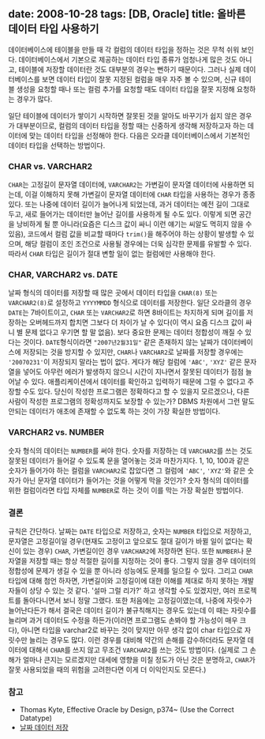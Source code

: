 date: 2008-10-28
tags: [DB, Oracle]
title: 올바른 데이터 타입 사용하기
---
데이터베이스에 테이블을 만들 때 각 컬럼의 데이터 타입을 정하는 것은 무척 쉬워 보인다. 데이터베이스에서 기본으로 제공하는 데이터 타입 종류가 엄청나게 많은 것도 아니고, 테이블에 저장할 데이터란 것도 대부분의 경우는 뻔하기 때문이다. 그러나 실제 데이터베이스를 보면 데이터 타입이 잘못 지정된 컬럼을 매우 자주 볼 수 있으며, 신규 테이블 생성을 요청할 때나 또는 컬럼 추가를 요청할 때도 데이터 타입을 잘못 지정해 요청하는 경우가 많다.
<!--more-->
일단 테이블에 데이터가 쌓이기 시작하면 잘못된 것을 알아도 바꾸기가 쉽지 않은 경우가 대부분이므로, 컬럼의 데이터 타입을 정할 때는 신중하게 생각해 저장하고자 하는 데이터에 맞는 데이터 타입을 선정해야 한다. 다음은 오라클 데이터베이스에서 기본적인 데이터 타입을 선택하는 방법이다.

### CHAR vs. VARCHAR2
`CHAR`는 고정길이 문자열 데이터에, `VARCHAR2`는 가변길이 문자열 데이터에 사용하면 되는데, 이걸 이해하지 못해 가변길이 문자열 데이터에 `CHAR` 타입을 사용하는 경우가 종종 있다. 또는 나중에 데이터 길이가 늘어나게 되었는데, 과거 데이터는 예전 길이 그대로 두고, 새로 들어가는 데이터만 늘어난 길이를 사용하게 될 수도 있다. 이렇게 되면 공간을 낭비하게 될 뿐 아니라(요즘은 디스크 값이 싸니 이런 얘기는 씨알도 먹히지 않을 수 있음), 코드에서 컬럼 값을 비교할 때마다 `trim()`을 해주어야 하는 상황이 발생할 수 있으며, 해당 컬럼이 조인 조건으로 사용될 경우에는 더욱 심각한 문제를 유발할 수 있다. 따라서 `CHAR` 타입은 길이가 절대 변할 일이 없는 컬럼에만 사용해야 한다.

### CHAR, VARCHAR2 vs. DATE
날짜 형식의 데이터를 저장할 때 많은 곳에서 데이터 타입을 `CHAR(8)` 또는 `VARCHAR2(8)`로 설정하고 `YYYYMMDD` 형식으로 데이터를 저장한다. 일단 오라클의 경우 `DATE`는 7바이트이고, `CHAR` 또는 `VARCHAR2`로 하면 8바이트는 차지하게 되며 길이를 저장하는 오버헤드까지 합치면 그보다 더 차이가 날 수 있다(이 역시 요즘 디스크 값이 싸니 별 문제 없다고 우기면 할 말 없음). 보다 중요한 문제는 데이터 정합성이 깨질 수 있다는 것이다. `DATE`형식이라면 `"2007년2월31일"` 같은 존재하지 않는 날짜가 데이터베이스에 저장되는 것을 방지할 수 있지만, `CHAR`나 `VARCHAR2`로 날짜를 저장할 경우에는 `'20070231'`이 저장되지 말라는 법이 없다. 게다가 해당 컬럼에 `'ABC'`, `'XYZ'` 같은 문자열을 넣어도 아무런 에러가 발생하지 않으니 시간이 지나면서 잘못된 데이터가 점점 늘어날 수 있다. 애플리케이션에서 데이터를 확인하고 입력하기 때문에 그럴 수 없다고 주장할 수도 있다. 당신이 작성한 프로그램은 정확하다고 할 수 있을지 모르겠으나, 다른 사람이 작성한 프로그램의 정확성까지도 보장할 수 있는가? DBMS 차원에서 그런 말도 안되는 데이터가 애초에 존재할 수 없도록 하는 것이 가장 확실한 방법이다.

### VARCHAR2 vs. NUMBER
숫자 형식의 데이터는 `NUMBER`를 써야 한다. 숫자를 저장하는 데 `VARCHAR2`를 쓰는 것도 잘못된 데이터가 들어갈 수 있도록 문을 열어놓는 것과 마찬가지다. 1, 10, 100과 같은 숫자가 들어가야 하는 컬럼을 `VARCHAR2`로 잡았다면 그 컬럼에 `'ABC'`, `'XYZ'`와 같은 숫자가 아닌 문자열 데이터가 들어가는 것을 어떻게 막을 것인가? 숫자 형식의 데이터를 위한 컬럼이라면 타입 자체를 `NUMBER`로 하는 것이 이를 막는 가장 확실한 방법이다.

### 결론
규칙은 간단하다. 날짜는 `DATE` 타입으로 저장하고, 숫자는 `NUMBER` 타입으로 저장하고, 문자열은 고정길이일 경우(현재도 고정이고 앞으로도 절대 길이가 바뀔 일이 없다는 확신이 있는 경우) `CHAR`, 가변길이인 경우 `VARCHAR2`에 저장하면 된다. 또한 `NUMBER`나 문자열을 저장할 때는 항상 적절한 길이를 지정하는 것이 좋다. 그렇지 않을 경우 데이터의 정합성에 문제가 생길 수 있을 뿐 아니라 성능에도 문제를 일으킬 수 있다.
그리고 `CHAR` 타입에 대해 첨언 하자면, 가변길이와 고정길이에 대한 이해를 제대로 하지 못하는 개발자들이 상당 수 있는 것 같다. '설마 그럴 리가?' 하고 생각할 수도 있겠지만, 여러 프로젝트를 돌아다니면서 보니 정말 그랬다. 또한 처음에는 고정길이였는데, 나중에 자릿수가 늘어난다든가 해서 결국은 데이터 길이가 불규칙해지는 경우도 있는데 이 때는 자릿수를 늘리며 과거 데이터도 수정을 하든가(이러면 프로그램도 손봐야 할 가능성이 매우 크다), 아니면 타입을 varchar2로 바꾸는 것이 맞지만 아무 생각 없이 char 타입으로 자릿수만 늘리는 경우도 많다. 이런 경우를 대비해 약간의 손해를 감수하더라도 문자열 데이터에 대해서 `CHAR`를 쓰지 않고 무조건 `VARCHAR2`를 쓰는 것도 방법이다. (실제로 그 손해가 얼마나 큰지는 모르겠지만 대세에 영향을 미칠 정도가 아닌 것은 분명하고, `CHAR`가 잘못 사용되었을 때의 위험을 고려한다면 이게 더 이익인지도 모른다.)

### 참고
* Thomas Kyte, Effective Oracle by Design, p374~ (Use the Correct Datatype)
* [날짜 데이터 저장](/2008/10/28/storing-dates/)
